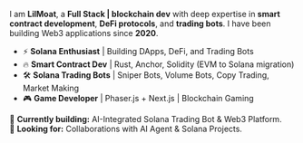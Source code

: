 I am **LilMoat**, a **Full Stack | blockchain dev** with deep expertise in **smart contract development**, **DeFi protocols**, and **trading bots**. I have been building Web3 applications since **2020**.
- ⚡ **Solana Enthusiast** | Building DApps, DeFi, and Trading Bots  
- 🔥 **Smart Contract Dev** | Rust, Anchor, Solidity (EVM to Solana migration)  
- 🛠 **Solana Trading Bots** | Sniper Bots, Volume Bots, Copy Trading, Market Making  
- 🎮 **Game Developer** | Phaser.js + Next.js | Blockchain Gaming  

🔹 **Currently building:** AI-Integrated Solana Trading Bot & Web3 Platform.  
🔹 **Looking for:** Collaborations with AI Agent & Solana Projects.  
